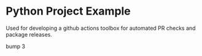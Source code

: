 # Python Project Example

Used for developing a github actions toolbox for automated PR checks and package releases.

bump 3